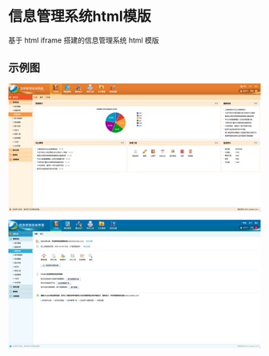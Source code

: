 # 信息管理系统html模版

基于 html iframe 搭建的信息管理系统 html 模版

## 示例图

![橙色](%E6%A9%99%E8%89%B2/WechatIMG90.png?raw=true)

![蓝色](%E8%93%9D%E8%89%B2/WechatIMG91.png?raw=true)
